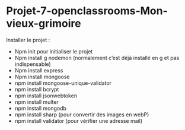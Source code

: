 # Projet-7-openclassrooms-Mon-vieux-grimoire

Installer le projet :

-	Npm init pour initialiser le projet
-	Npm install g nodemon (normalement c’est déjà installé en g et pas indispensable)
-	Npm install express
-	Npm install mongoose
-	npm install mongoose-unique-validator
-	npm install bcrypt
-	npm install jsonwebtoken
-	npm install multer
-	npm install mongodb
-	npm install sharp (pour convertir des images en webP)
-	npm install validator (pour vérifier une adresse mail)

